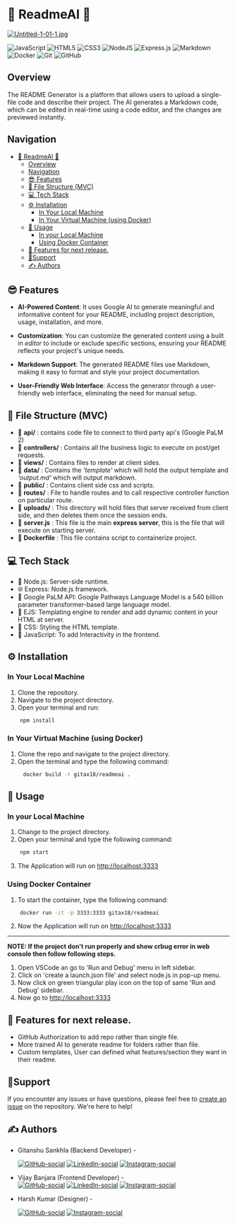# 🤖 ReadmeAI 📃
[![Untitled-1-01-1.jpg](https://i.postimg.cc/L8XpLZBM/Untitled-1-01-1.jpg)](https://postimg.cc/rKv3LsPh)

![JavaScript](https://img.shields.io/badge/javascript-%23323330.svg?style=for-the-badge&logo=javascript&logoColor=%23F7DF1E)
![HTML5](https://img.shields.io/badge/html5-%23E34F26.svg?style=for-the-badge&logo=html5&logoColor=white)
![CSS3](https://img.shields.io/badge/css3-%231572B6.svg?style=for-the-badge&logo=css3&logoColor=white)
![NodeJS](https://img.shields.io/badge/node.js-6DA55F?style=for-the-badge&logo=node.js&logoColor=white)
![Express.js](https://img.shields.io/badge/express.js-%23404d59.svg?style=for-the-badge&logo=express&logoColor=%2361DAFB)
![Markdown](https://img.shields.io/badge/markdown-%23000000.svg?style=for-the-badge&logo=markdown&logoColor=white)
![Docker](https://img.shields.io/badge/docker-%230db7ed.svg?style=for-the-badge&logo=docker&logoColor=white)
![Git](https://img.shields.io/badge/git-%23F05033.svg?style=for-the-badge&logo=git&logoColor=white)
![GitHub](https://img.shields.io/badge/github-%23121011.svg?style=for-the-badge&logo=github&logoColor=white)


## Overview

The README Generator is a platform that allows users to upload a single-file code and describe their project. The AI generates a Markdown code, which can be edited in real-time using a code editor, and the changes are previewed instantly.

## Navigation
- [🤖 ReadmeAI 📃](#-readmeai-)
  - [Overview](#overview)
  - [Navigation](#navigation)
  - [😎 Features](#-features)
  - [📂 File Structure (MVC)](#-file-structure-mvc)
  - [💻 Tech Stack](#-tech-stack)
  - [⚙️ Installation](#️-installation)
    - [In Your Local Machine](#in-your-local-machine)
    - [In Your Virtual Machine (using Docker)](#in-your-virtual-machine-using-docker)
  - [🚀 Usage](#-usage)
    - [In your Local Machine](#in-your-local-machine-1)
    - [Using Docker Container](#using-docker-container)
  - [🔮 Features for next release.](#-features-for-next-release)
  - [🤝Support](#support)
  - [✍️ Authors](#️-authors)

## 😎 Features
- **AI-Powered Content**: It uses Google AI to generate meaningful and informative content for your README, including project description, usage, installation, and more.
  
- **Customization**: You can customize the generated content using a built in *editor* to include or exclude specific sections, ensuring your README reflects your project's unique needs.
  
- **Markdown Support**: The generated README files use Markdown, making it easy to format and style your project documentation.
  
- **User-Friendly Web Interface**: Access the generator through a user-friendly web interface, eliminating the need for manual setup.

## 📂 File Structure (MVC)

- 📁 **api/** : contains code file to connect to third party api's (Google PaLM 2) 
- 📁 **controllers/** : Contains all the business logic to execute on post/get requests. 
- 📁 **views/** : Contains files to render at client sides.
- 📁 **data/** : Contains the *'template'* which will hold the output template and *'output.md'* which will output markdown.
- 📁 **public/** : Contains client side css and scripts.
- 📁 **routes/** : File to handle routes and to call respective controller function on particular route.
- 📁 **uploads/** : This directory will hold files that server received from client side, and then deletes them once the session ends.
- 📃 **server.js** : This file is the main **express server**, this is the file that will execute on starting server.
- 📃 **Dockerfile** : This file contains script to containerize project.
  

## 💻 Tech Stack

- 🚀 Node.js: Server-side runtime.
- 🌐 Express: Node.js framework.
- 🤖 Google PaLM API: Google Pathways Language Model is a 540 billion parameter transformer-based large language model.
- 🎨 EJS: Templating engine to render and add dynamic content in your HTML at server.
- 🎨 CSS: Styling the HTML template.
- 💼 JavaScript: To add Interactivity in the frontend.

## ⚙️ Installation
### In Your Local Machine
1. Clone the repository.
2. Navigate to the project directory.
3. Open your terminal and run:

```bash
    npm install
```
### In Your Virtual Machine (using Docker)
1. Clone the repo and navigate to the project directory.
2. Open the terminal and type the following command:
```bash
     docker build -t gitax18/readmeai .
```

## 🚀 Usage
### In your Local Machine
1. Change to the project directory.
2. Open your terminal and type the following command:
```bash
    npm start
```
3. The Application will run on [http://localhost:3333](http://localhost:3333)

### Using Docker Container
1. To start the container, type the following command:
```bash
    docker run -it -p 3333:3333 gitax18/readmeai
```
2. Now the Application will run on [http://localhost:3333](http://localhost:3333)

***
**NOTE: If the project don't run properly and show crbug error in web console then follow following steps.**
1. Open VSCode an go to 'Run and Debug' menu in left sidebar.
2. Click on 'create a launch.json file' and select node.js in pop-up menu.
3. Now click on green triangular play icon on the top of same 'Run and Debug' sidebar.
4. Now go to [http://localhost:3333](http://localhost:3333)

## 🔮 Features for next release.

- GitHub Authorization to add repo rather than single file.
- More trained AI to generate readme for folders rather than file.
- Custom templates, User can defined what features/section they want in their readme.

## 🤝Support

If you encounter any issues or have questions, please feel free to [create an issue](https://github.com/Gitax18/readme-ai-generator/issues) on the repository. We're here to help!

## ✍️ Authors

- Gitanshu Sankhla (Backend Developer) - 
  
  [![GitHub-social](https://img.shields.io/badge/github-%23121011.svg?style=for-the-badge&logo=github&logoColor=white)](https://github.com/Gitax18) [![LinkedIn-social](https://img.shields.io/badge/linkedin-%230077B5.svg?style=for-the-badge&logo=linkedin&logoColor=white)](https://linkedin.com/in/gitanshu-sankhla)
 [![Instagram-social](https://img.shields.io/badge/Instagram-%23E4405F.svg?style=for-the-badge&logo=Instagram&logoColor=white)](https://www.instagram.com/lazydeveloper18)


- Vijay Banjara (Frontend Developer) -  
 [![GitHub-social](https://img.shields.io/badge/github-%23121011.svg?style=for-the-badge&logo=github&logoColor=white)](https://github.com/dev-tashvi) [![LinkedIn-social](https://img.shields.io/badge/linkedin-%230077B5.svg?style=for-the-badge&logo=linkedin&logoColor=white)](https://linkedin.com/in/hii-vijay-banjara/)
 [![Instagram-social](https://img.shields.io/badge/Instagram-%23E4405F.svg?style=for-the-badge&logo=Instagram&logoColor=white)](https://www.instagram.com/brrocode/)


- Harsh Kumar (Designer) -

   [![GitHub-social](https://img.shields.io/badge/github-%23121011.svg?style=for-the-badge&logo=github&logoColor=white)](https://github.com/NebulaForged)
 [![Instagram-social](https://img.shields.io/badge/Instagram-%23E4405F.svg?style=for-the-badge&logo=Instagram&logoColor=white)](https://www.instagram.com/nebulaforgedesign/)
